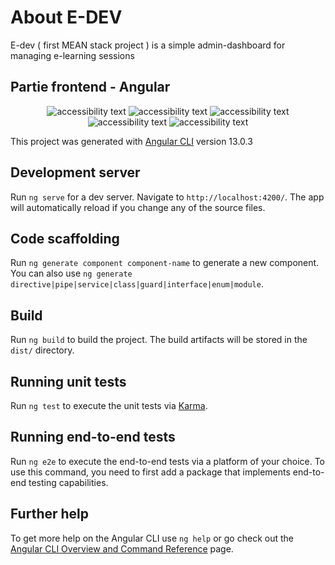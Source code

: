 # About E-DEV 
E-dev ( first MEAN stack project ) is a simple admin-dashboard for managing e-learning sessions

## Partie frontend - Angular
<p align="center">
  <img src="https://i.imgur.com/cBDNjWR.png"  alt="accessibility text">
  <img src="https://i.imgur.com/5A9q8nX.png" alt="accessibility text">
  <img src="https://i.imgur.com/cc1DbG3.png"  alt="accessibility text">
  <img src="https://i.imgur.com/b2EgPWR.png"  alt="accessibility text">
  <img src="https://i.imgur.com/c4rk6C3.png"  alt="accessibility text">
</p>

This project was generated with [Angular CLI](https://github.com/angular/angular-cli) version 13.0.3

## Development server

Run `ng serve` for a dev server. Navigate to `http://localhost:4200/`. The app will automatically reload if you change any of the source files.

## Code scaffolding

Run `ng generate component component-name` to generate a new component. You can also use `ng generate directive|pipe|service|class|guard|interface|enum|module`.

## Build

Run `ng build` to build the project. The build artifacts will be stored in the `dist/` directory.

## Running unit tests

Run `ng test` to execute the unit tests via [Karma](https://karma-runner.github.io).

## Running end-to-end tests

Run `ng e2e` to execute the end-to-end tests via a platform of your choice. To use this command, you need to first add a package that implements end-to-end testing capabilities.

## Further help

To get more help on the Angular CLI use `ng help` or go check out the [Angular CLI Overview and Command Reference](https://angular.io/cli) page.

  
